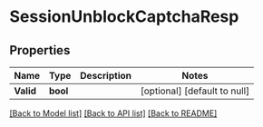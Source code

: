 # SessionUnblockCaptchaResp

## Properties
Name | Type | Description | Notes
------------ | ------------- | ------------- | -------------
**Valid** | **bool** |  | [optional] [default to null]

[[Back to Model list]](../README.md#documentation-for-models) [[Back to API list]](../README.md#documentation-for-api-endpoints) [[Back to README]](../README.md)


